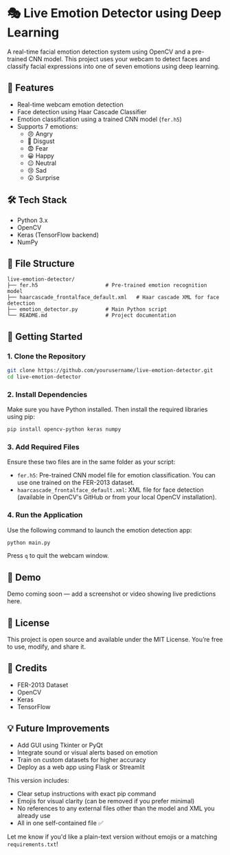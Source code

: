 # 🎭 Live Emotion Detector using Deep Learning

A real-time facial emotion detection system using OpenCV and a pre-trained CNN model. This project uses your webcam to detect faces and classify facial expressions into one of seven emotions using deep learning.

## 🧠 Features

- Real-time webcam emotion detection
- Face detection using Haar Cascade Classifier
- Emotion classification using a trained CNN model (`fer.h5`)
- Supports 7 emotions:
    - 😠 Angry
    - 🤢 Disgust
    - 😨 Fear
    - 😀 Happy
    - 😐 Neutral
    - 😢 Sad
    - 😲 Surprise


## 🛠️ Tech Stack

- Python 3.x
- OpenCV
- Keras (TensorFlow backend)
- NumPy


## 📂 File Structure

```
live-emotion-detector/
├── fer.h5                      # Pre-trained emotion recognition model
├── haarcascade_frontalface_default.xml   # Haar cascade XML for face detection
├── emotion_detector.py         # Main Python script
└── README.md                   # Project documentation
```


## 🚀 Getting Started

### 1. Clone the Repository

```bash
git clone https://github.com/yourusername/live-emotion-detector.git
cd live-emotion-detector
```


### 2. Install Dependencies

Make sure you have Python installed. Then install the required libraries using pip:

```bash
pip install opencv-python keras numpy
```


### 3. Add Required Files

Ensure these two files are in the same folder as your script:

- `fer.h5`: Pre-trained CNN model file for emotion classification. You can use one trained on the FER-2013 dataset.
- `haarcascade_frontalface_default.xml`: XML file for face detection (available in OpenCV's GitHub or from your local OpenCV installation).


### 4. Run the Application

Use the following command to launch the emotion detection app:

```bash
python main.py
```

Press `q` to quit the webcam window.

## 📸 Demo

Demo coming soon — add a screenshot or video showing live predictions here.

## 📄 License

This project is open source and available under the MIT License. You’re free to use, modify, and share it.

## 🙌 Credits

- FER-2013 Dataset
- OpenCV
- Keras
- TensorFlow


## 💡 Future Improvements

- Add GUI using Tkinter or PyQt
- Integrate sound or visual alerts based on emotion
- Train on custom datasets for higher accuracy
- Deploy as a web app using Flask or Streamlit

This version includes:

- Clear setup instructions with exact pip command
- Emojis for visual clarity (can be removed if you prefer minimal)
- No references to any external files other than the model and XML you already use
- All in one self-contained file ✅

Let me know if you'd like a plain-text version without emojis or a matching `requirements.txt`!

